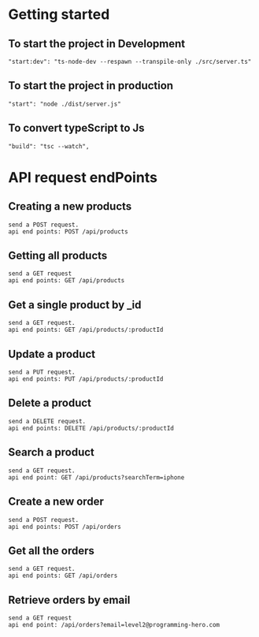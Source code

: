 # Getting started

## To start the project in Development

    "start:dev": "ts-node-dev --respawn --transpile-only ./src/server.ts"

## To start the project in production

    "start": "node ./dist/server.js"

## To convert typeScript to Js

    "build": "tsc --watch",

# API request endPoints

## Creating a new products

    send a POST request.
    api end points: POST /api/products

## Getting all products

    send a GET request
    api end points: GET /api/products

## Get a single product by \_id

    send a GET request.
    api end points: GET /api/products/:productId

## Update a product

    send a PUT request.
    api end points: PUT /api/products/:productId

## Delete a product

    send a DELETE request.
    api end points: DELETE /api/products/:productId

## Search a product

    send a GET request.
    api end point: GET /api/products?searchTerm=iphone

## Create a new order

    send a POST request.
    api end points: POST /api/orders

## Get all the orders

    send a GET request.
    api end points: GET /api/orders

## Retrieve orders by email

    send a GET request
    api end point: /api/orders?email=level2@programming-hero.com
